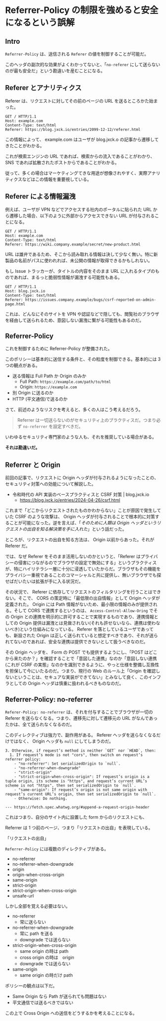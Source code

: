 # Referrer-Policy の制限を強めると安全になるという誤解

## Intro

`Referrer-Policy` は、送信される `Referer` の値を制御することが可能だ。

このヘッダの副次的な効果がよくわかってないと、「`no-referer` にして送らないのが最も安全だ」という勘違いを産むことになる。


## Referer とアナリティクス

Referer は、リクエストに対してその前のページの URL を送るところかた始まった。

```http
GET / HTTP/1.1
Host: example.com
Content-Type: text/html
Referer: https://blog.jxck.io/entries/2099-12-12/referer.html
```

この情報によって、 example.com はユーザが blog.jxck.o の記事から遷移してきたことがわかる。

これが検索エンジンの URL であれば、検索からの流入であることがわかり、 SNS であれば拡散されたポストからであることがわかる。

従って、多くの場合はマーケティングてきな用途が想像されやすく、実際アナリティクスなどはこの情報を重要視している。

## Referer による情報漏洩

例えば、ユーザが VPN などでアクセスする社内のポータルに貼られた URL から遷移した場合、以下のように外部からアクセスできない URL が付与されることになる。

```http
GET / HTTP/1.1
Host: example.com
Content-Type: text/html
Referer: https://wiki.company.example/secret/new-product.html
```

URL は雄弁であるため、そこから読み取れる情報は決して少なく無い。特に新製品の名前がパスに使われれば、未公開の情報が取得できるかもしれない。

もし Issue トラッカーが、タイトルの内容をそのまま URL に入れるタイプのものであれば、まるっと脆弱性情報が漏洩する可能性もある。

```
GET / HTTP/1.1
Host: blog.jxck.io
Content-Type: text/html
Referer: https://issues.company.example/bugs/csrf-reported-on-admin-page.html
```

これは、どんなにそのサイトを VPN や認証などで隠しても、閲覧社のブラウザを経由して送られるため、意図しない漏洩に繋がる可能性もあるのだ。


## Referrer-Policy

これを制御するために Referrer-Policy が整備された。

このポリシーは基本的に送信する条件と、その粒度を制御できる。基本的には 3 つの観点がある。

- 送る情報は Full Path か Origin のみか
  - Full Path: `https://example.com/path/to/html`
  - Origin: `https://example.com`
- 別 Origin に送るのか
- HTTP (平文通信)で送るのか

さて、前述のようなリスクを考えると、多くの人はこう考えるだろう。

> Referrer は一切送らないのがセキュリティ上のプラクティスだ。つまり必ず `no-referrer` を設定すべきだ。

いわゆるセキュリティ専門家のような人も、それを推奨している場合がある。

**それは勘違いだ。**


## Referrer と Origin

前回の記事で、リクエストに Origin ヘッダが付与されるようになったことの、セキュリティ対策への効能について解説した。

- 令和時代の API 実装のベースプラクティスと CSRF 対策 | blog.jxck.io
  - https://blog.jxck.io/entries/2024-04-26/csrf.html

これまで「どこからリクエストされたものかわからない」ことが原因で発生していた CSRF のような攻撃は、 Origin ヘッダが付与されることで根本的に対策することが可能になった。逆を言えば、「*そのために人類は Origin ヘッダというリクエストの出自を知る解決策を手に入れた*」という話だった。

ところが、リクエストの出自を知る方法は、 Origin 以前からあった。それが Referer だ。

では、なぜ Referer をそのまま活用しないのかというと、「Referer はプライバシーの侵害につながるのでブラウザの設定で無効にする」というプラクティスが、特にハイリテラシー層に十分に浸透していたからだ。ブラウザもその機能をプライバシー重視であることのコマーシャルと共に提供し、無いブラウザでも探せばだいたいは拡張が手に入る状況だ。

その状況で、 Referer に依存してリクエストのフィルタリングを行うことはできない。そこで、 CORS の策定時に「最低限の出自情報」として Origin ヘッダが定義された。 Origin には Path 情報がないため、最小限の情報のみが提供される。そして CORS で連携するというのは、 `Access-Control-Allow-Oring` でその Origin との連携を明示的に許可することで実現するものであり、連携情報としての Origin 提供は漏洩とは見做されない(それも許せないなら、連携は使わないべき)という仕組みになっている。 Referer を落としているユーザであっても、新設された Origin は正しく送られていると想定すべきであり、それが送られてないのであれば、安全な連携は提供できないとして扱うべきなのだ。

その Origin ヘッダを、 Form の POST でも提供するようにし、「POST はどこから来たのか？」を確認することで「意図した連携」なのか「意図しない連携(これが CSRF の実態」なのかを識別できるように、やっと仕様を整備し互換性を担保して今にいたるのだ。つまり、現行の Web のルール上「Origin を確認しないということは、セキュアな実装ができてない」とみなして良く、このインフラとしての Origin ヘッダは慎重に扱われるべきものなのだ。

## Referrer-Policy: no-referrer

`Referer-Policy: no-referrer` は、それを付与することでブラウザが一切の Referer を送らなくなる。つまり、遷移先に対して遷移元の URL がなんであったかは、全て送られなくなるのだ。

このディレクティブは強力で、副作用がある。 Referer ヘッダを送らなくなるだけではなく、 Origin ヘッダも `null` にしてしまうのだ。

```
3. Otherwise, if request’s method is neither `GET` nor `HEAD`, then:
  1. If request’s mode is not "cors", then switch on request’s referrer policy:
    - "no-referrer": Set serializedOrigin to `null`.
    - "no-referrer-when-downgrade"
    - "strict-origin"
    - "strict-origin-when-cross-origin": If request’s origin is a tuple origin, its scheme is "https", and request’s current URL’s scheme is not "https", then set serializedOrigin to `null`.
    - "same-origin": If request’s origin is not same origin with request’s current URL’s origin, then set serializedOrigin to `null`.
    - Otherwise: Do nothing.

--- https://fetch.spec.whatwg.org/#append-a-request-origin-header
```


これはつまり、自分のサイト内に設置した form からのリクエストにも、

Referrer は 1 つ前のページ、つまり「リクエストの出自」を表現している。

「リクエストの出自」


















`Referrer-Policy` には複数のディレクティブがある。

- no-referrer
- no-referrer-when-downgrade
- origin
- origin-when-cross-origin
- same-origin
- strict-origin
- strict-origin-when-cross-origin
- unsafe-url

しかし全部を覚える必要はない。

- no-referrer
  - 常に送らない
- no-referrer-when-downgrade
  - 常に path を送る
  - downgrade では送らない
- strict-origin-when-cross-origin
  - same origin の時は path
  - cross origin の時は　origin
  - downgrade では送らない
- same-origin
  - same origin の時だけ path


ポリシーの観点は以下だ。

- Same Origin なら Path が送られても問題はない
- 平文通信では送るべきではない

この上で Cross Origin への送信をどうするかを考えることになる。

